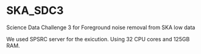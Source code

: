 # SKA_SDC3
Science Data Challenge 3 for Foreground noise removal from SKA low data 

We used SPSRC server for the exicution. Using 32 CPU cores and 125GB RAM.
